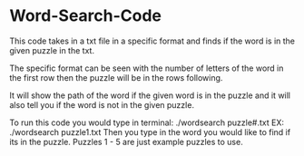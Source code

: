 # Word-Search-Code

This code takes in a txt file in a specific format and finds if the word is in the given puzzle in the txt.

The specific format can be seen with the number of letters of the word in the first row then the puzzle will be in the rows following.

It will show the path of the word if the given word is in the puzzle and it will also tell you if the word is not in the given puzzle.

To run this code you would type in terminal: ./wordsearch puzzle#.txt
EX: ./wordsearch puzzle1.txt
Then you type in the word you would like to find if its in the puzzle.
Puzzles 1 - 5 are just example puzzles to use.
